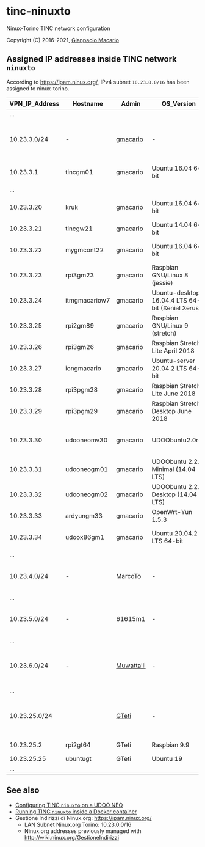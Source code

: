 # tinc-ninuxto

Ninux-Torino TINC network configuration

Copyright (C) 2016-2021, [Gianpaolo Macario](https://gmacario.github.io/)

## Assigned IP addresses inside TINC network `ninuxto`

According to <https://ipam.ninux.org/>, IPv4 subnet `10.23.0.0/16` has been assigned to ninux-torino.

| VPN_IP_Address | Hostname      | Admin      | OS_Version                          | Notes                          |
|----------------|---------------|------------|-------------------------------------|--------------------------------|
| ...            |               |            |                                     |                                |
| 10.23.3.0/24   | -             | [gmacario](https://github.com/gmacario) | -      | Subnet reserved to Gianpaolo Macario |
| 10.23.3.1      | tincgm01      | gmacario   | Ubuntu 16.04 64-bit                 | Test VM on VirtualBox          |
| ...            |               |            |                                     |                                |
| 10.23.3.20     | kruk          | gmacario   | Ubuntu 16.04 64-bit                 | gateway for gmoffice           |
| 10.23.3.21     | tincgw21      | gmacario   | Ubuntu 14.04 64-bit                 | Instance on AWS                |
| 10.23.3.22     | mygmcont22    | gmacario   | Ubuntu 16.04 64-bit                 | Inside a Docker container      |
| 10.23.3.23     | rpi3gm23      | gmacario   | Raspbian GNU/Linux 8 (jessie)       | Gateway for gmhome             |
| 10.23.3.24     | itmgmacariow7 | gmacario   | Ubuntu-desktop 16.04.4 LTS 64-bit (Xenial Xerus) | Laptop Dell Precision |
| 10.23.3.25     | rpi2gm89      | gmacario   | Raspbian GNU/Linux 9 (stretch)      | Raspberry Pi 2                 |
| 10.23.3.26     | rpi3gm26      | gmacario   | Raspbian Stretch Lite April 2018    | Raspberry Pi 3B                |
| 10.23.3.27     | iongmacario   | gmacario   | Ubuntu-server 20.04.2 LTS 64-bit    | Inside a Docker container      |
| 10.23.3.28     | rpi3pgm28     | gmacario   | Raspbian Stretch Lite June 2018     | Raspberry Pi 3B Plus           |
| 10.23.3.29     | rpi3pgm29     | gmacario   | Raspbian Stretch Desktop June 2018  | Raspberry Pi 3B Plus in RasPad |
| 10.23.3.30     | udooneomv30   | gmacario   | UDOObuntu2.0rc2                     | UDOO NEO Full + lora-shield    |
| 10.23.3.31     | udooneogm01   | gmacario   | UDOObuntu 2.2.0 Minimal (14.04 LTS) | UDOO NEO Full                  |
| 10.23.3.32     | udooneogm02   | gmacario   | UDOObuntu 2.2.0 Desktop (14.04 LTS) | UDOO NEO Extended              |
| 10.23.3.33     | ardyungm33    | gmacario   | OpenWrt-Yun 1.5.3                   | Gateway for solpev             |
| 10.23.3.34     | udoox86gm1    | gmacario   | Ubuntu 20.04.2 LTS 64-bit           | New gateway for solpev         |
| ...            |               |            |                                     |                                |
| 10.23.4.0/24   | -             | MarcoTo    | -                                   | Subnet reserved to Marco Toscano |
| ...            |               |            |                                     |                                |
| 10.23.5.0/24   | -             | 61615m1    | -                                   | Subnet reserved to Luigi Smiraglio |
| ...            |               |            |                                     |                                |
| 10.23.6.0/24   | -             | [Muwattalli](https://github.com/muwattalli) | -  | Subnet reserved to Gianfranco Poncini |
| ...            |               |            |                                     |                                |
| 10.23.25.0/24  |               | [GTeti](https://github.com/gteti) | -            |  Subnet reserved to Gianluca Teti |
| 10.23.25.2     |rpi2gt64       | GTeti      | Raspbian 9.9                        | Raspberry Pi 2                 |
| 10.23.25.25    |ubuntugt       | GTeti      | Ubuntu 19                           | VM                             |
| ...            |               |            |                                     |                                |

## See also

* [Configuring TINC `ninuxto` on a UDOO NEO](docs/configure-tinc-ninuxto-on-udoobuntu.md)
* [Running TINC `ninuxto` inside a Docker container](docs/configure-tinc-ninuxto-docker.md)
* Gestione Indirizzi di Ninux.org: <https://ipam.ninux.org/>
  * LAN Subnet Ninux.org Torino: 10.23.0.0/16
  * Ninux.org addresses previously managed with <http://wiki.ninux.org/GestioneIndirizzi>

<!-- EOF -->
